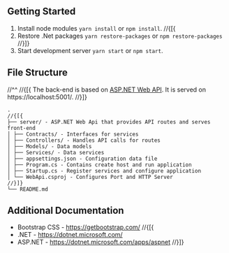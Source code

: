 ﻿## Getting Started

1. Install node modules `yarn install` or `npm install`.
//{[{
2. Restore .Net packages `yarn restore-packages` or `npm restore-packages`
//}]}
2. Start development server `yarn start` or `npm start`.

## File Structure
//^^
//{[{
The back-end is based on [ASP.NET Web API](https://dotnet.microsoft.com/apps/aspnet/apis). It is served on https://localhost:5001/.
//}]}

```
.
//{[{
├── server/ - ASP.NET Web Api that provides API routes and serves front-end
│ ├── Contracts/ - Interfaces for services
│ ├── Controllers/ - Handles API calls for routes
│ ├── Models/ - Data models
│ ├── Services/ - Data services
│ ├── appsettings.json - Configuration data file
│ ├── Program.cs - Contains create host and run application
│ ├── Startup.cs - Register services and configure application
│ └── WebApi.csproj - Configures Port and HTTP Server
//}]}
└── README.md
```

## Additional Documentation

- Bootstrap CSS - https://getbootstrap.com/
//{[{
- .NET - https://dotnet.microsoft.com/
- ASP.NET - https://dotnet.microsoft.com/apps/aspnet
//}]}
